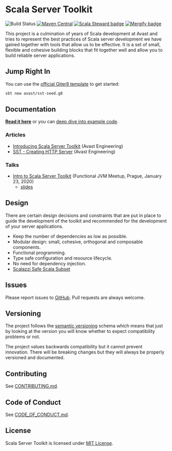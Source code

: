 # Scala Server Toolkit

![Build Status](https://github.com/avast/scala-server-toolkit/workflows/Build/badge.svg)
[![Maven Central](https://img.shields.io/maven-central/v/com.avast/sst-bundle-zio-http4s-blaze_2.13)](https://repo1.maven.org/maven2/com/avast/sst-bundle-zio-http4s-blaze_2.12/)
[![Scala Steward badge](https://img.shields.io/badge/Scala_Steward-helping-brightgreen.svg?style=flat&logo=data:image/png;base64,iVBORw0KGgoAAAANSUhEUgAAAA4AAAAQCAMAAAARSr4IAAAAVFBMVEUAAACHjojlOy5NWlrKzcYRKjGFjIbp293YycuLa3pYY2LSqql4f3pCUFTgSjNodYRmcXUsPD/NTTbjRS+2jomhgnzNc223cGvZS0HaSD0XLjbaSjElhIr+AAAAAXRSTlMAQObYZgAAAHlJREFUCNdNyosOwyAIhWHAQS1Vt7a77/3fcxxdmv0xwmckutAR1nkm4ggbyEcg/wWmlGLDAA3oL50xi6fk5ffZ3E2E3QfZDCcCN2YtbEWZt+Drc6u6rlqv7Uk0LdKqqr5rk2UCRXOk0vmQKGfc94nOJyQjouF9H/wCc9gECEYfONoAAAAASUVORK5CYII=)](https://scala-steward.org)
[![Mergify badge](https://img.shields.io/endpoint.svg?url=https://gh.mergify.io/badges/avast/scala-server-toolkit)](https://mergify.io)

This project is a culmination of years of Scala development at Avast and tries to represent the best practices of Scala server development 
we have gained together with tools that allow us to be effective. It is a set of small, flexible and cohesive building blocks that fit 
together well and allow you to build reliable server applications.

## Jump Right In

You can use the [official Giter8 template](https://github.com/avast/sst-seed.g8) to get started:

```bash
sbt new avast/sst-seed.g8
```

## Documentation

**[Read it here](https://avast.github.io/scala-server-toolkit)** or you can [deep dive into example code](example/src/main/scala/com/avast/sst/example/Main.scala).

### Articles

* [Introducing Scala Server Toolkit](https://engineering.avast.io/introducing-scala-server-toolkit) (Avast Engineering)
* [SST - Creating HTTP Server](https://engineering.avast.io/scala-server-toolkit-creating-http-server) (Avast Engineering)

### Talks
* [Intro to Scala Server Toolkit](https://www.youtube.com/watch?v=T4xKu2bFUv0) (Functional JVM Meetup, Prague, January 23, 2020)
  * [slides](https://speakerdeck.com/jakubjanecek/intro-to-scala-server-toolkit)

## Design

There are certain design decisions and constraints that are put in place to guide the development of the toolkit and recommended for 
the development of your server applications.

* Keep the number of dependencies as low as possible.
* Modular design: small, cohesive, orthogonal and composable components.
* Functional programming.
* Type safe configuration and resource lifecycle.
* No need for dependency injection.
* [Scalazzi Safe Scala Subset](https://slides.yowconference.com/yowwest2014/Morris-ParametricityTypesDocumentationCodeReadability.pdf)

## Issues

Please report issues to [GitHub](https://github.com/avast/scala-server-toolkit/issues). Pull requests are always welcome.

## Versioning

The project follows the [semantic versioning](https://semver.org) schema which means that just by looking at the version you will know 
whether to expect compatibility problems or not.

The project values backwards compatibility but it cannot prevent innovation. There will be breaking changes but they will always be properly
versioned and documented.

## Contributing

See [CONTRIBUTING.md](CONTRIBUTING.md).

## Code of Conduct

See [CODE_OF_CONDUCT.md](CODE_OF_CONDUCT.md).

## License

Scala Server Toolkit is licensed under [MIT License](LICENSE).
